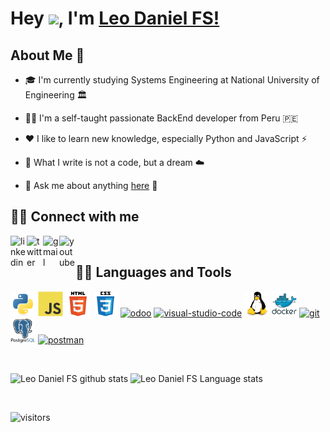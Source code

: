 # Hey <img src="https://github.com/TheDudeThatCode/TheDudeThatCode/blob/master/Assets/Hi.gif" width="29px">, I'm [Leo Daniel FS!](https://www.linkedin.com/in/leo-daniel-flores)

## About Me 🚀

- 🎓 I'm currently studying Systems Engineering at National University of Engineering 🏛️

- 👨‍💻 I'm a self-taught passionate BackEnd developer from Peru 🇵🇪

- ❤️ I like to learn new knowledge, especially Python and JavaScript ⚡

- 🌱 What I write is not a code, but a dream ☁️

- 💬 Ask me about anything [here](https://github.com/leodfs/leodfs/issues) 🔭

## 🙋‍♂️ Connect with me

<a href="https://www.linkedin.com/in/leo-daniel-flores/">
  <img align="left" width="26px" alt="linkedin" src="https://cdn.jsdelivr.net/npm/simple-icons@v3/icons/linkedin.svg"/>
</a>
<a href="#">
  <img align="left" width="26px" alt="twitter" src="https://cdn.jsdelivr.net/npm/simple-icons@v3/icons/twitter.svg"/>
</a>
<a href="mailto:l30dfs@gmail.com">
  <img align="left" width="26px" alt="gmail" src="https://cdn.jsdelivr.net/npm/simple-icons@v3/icons/gmail.svg"/>
</a>
<a href="#">
  <img align="left" width="26px" alt="youtube" src="https://cdn.jsdelivr.net/npm/simple-icons@v3/icons/youtube.svg"/>
</a>

<br/>

## 👨‍💻 Languages and Tools

<p>
<a href="https://www.python.org" target="_blank"><img width="40" height="40" alt="python" src="https://raw.githubusercontent.com/devicons/devicon/master/icons/python/python-original.svg"></a>
<a href="https://developer.mozilla.org/en-US/docs/Web/JavaScript" target="_blank"><img width="40" height="40" alt="javascript" src="https://raw.githubusercontent.com/devicons/devicon/master/icons/javascript/javascript-original.svg"></a>
<a href="https://www.w3.org/html/" target="_blank"><img width="40" height="40" alt="html5" src="https://raw.githubusercontent.com/devicons/devicon/master/icons/html5/html5-original-wordmark.svg"></a>
<a href="https://www.w3schools.com/css/" target="_blank"><img width="40" height="40" alt="css3" src="https://raw.githubusercontent.com/devicons/devicon/master/icons/css3/css3-original-wordmark.svg"></a>
<a href="https://www.odoo.com" target="_blank"><img width="100" height="40" alt="odoo" src="https://upload.wikimedia.org/wikipedia/commons/thumb/5/50/Odoo_logo.svg/320px-Odoo_logo.svg.png"></a>
<a href="https://code.visualstudio.com" target="_blank"><img width="40" height="40" alt="visual-studio-code" src="https://upload.wikimedia.org/wikipedia/commons/thumb/9/9a/Visual_Studio_Code_1.35_icon.svg/240px-Visual_Studio_Code_1.35_icon.svg.png"></a>
<a href="https://www.linux.org" target="_blank"><img width="40" height="40" alt="linux" src="https://raw.githubusercontent.com/devicons/devicon/master/icons/linux/linux-original.svg"></a>
<a href="https://www.docker.com" target="_blank"><img width="40" height="40" alt="docker" src="https://raw.githubusercontent.com/devicons/devicon/master/icons/docker/docker-original-wordmark.svg"></a>
<a href="https://git-scm.com" target="_blank"><img width="40" height="40" alt="git" src="https://www.vectorlogo.zone/logos/git-scm/git-scm-icon.svg"></a>
<a href="https://www.postgresql.org" target="_blank"><img width="40" height="40" alt="postgresql" src="https://raw.githubusercontent.com/devicons/devicon/master/icons/postgresql/postgresql-original-wordmark.svg"></a>
<a href="https://postman.com" target="_blank"><img width="40" height="40" alt="postman" src="https://www.vectorlogo.zone/logos/getpostman/getpostman-icon.svg"></a>  
</p>

<br/>

![Leo Daniel FS github stats](https://github-readme-stats.vercel.app/api?username=leodfs&show_icons=true&hide_border=truet&theme=gotham)
![Leo Daniel FS Language stats](https://github-readme-stats-eight-theta.vercel.app/api/top-langs/?username=leodfs&layout=compact&langs_count=8&hide_border=true&theme=gotham)

<br/>

![visitors](https://visitor-badge.laobi.icu/badge?page_id=leodfs.leodfs)

